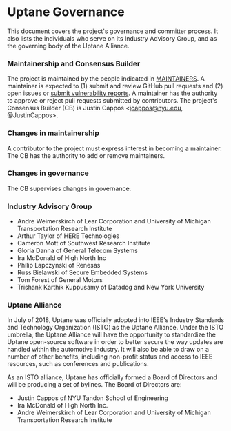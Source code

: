 # Uptane Governance
This document covers the project's governance and committer process. It also
lists the individuals who serve on its Industry Advisory Group, and as the
governing body of the Uptane Alliance.


### Maintainership and Consensus Builder

The project is maintained by the people indicated in
[MAINTAINERS](MAINTAINERS.txt).  A maintainer is expected to (1) submit and
review GitHub pull requests and (2) open issues or [submit vulnerability
reports](https://github.com/theupdateframework/tuf#security-issues-and-bugs).
A maintainer has the authority to approve or reject pull requests submitted by
contributors.  The project's Consensus Builder (CB) is
Justin Cappos <jcappos@nyu.edu, @JustinCappos>.

### Changes in maintainership

A contributor to the project must express interest in becoming a maintainer.
The CB has the authority to add or remove maintainers.

### Changes in governance

The CB supervises changes in governance.

### Industry Advisory Group

* Andre Weimerskirch of Lear Corporation and University of Michigan Transportation Research Institute
* Arthur Taylor of HERE Technologies
* Cameron Mott of Southwest Research Institute
* Gloria Danna of General Telecom Systems
* Ira McDonald of High North Inc
* Philip Lapczynski of Renesas
* Russ Bielawski of Secure Embedded Systems
* Tom Forest of General Motors
* Trishank Karthik Kuppusamy of Datadog and New York University

### Uptane Alliance

In July of 2018, Uptane was officially adopted into IEEE's Industry Standards
and Technology Organization (ISTO) as the Uptane Alliance. Under the ISTO umbrella,
the Uptane Alliance will have the opportunity to standardize the
Uptane open-source software in order to better secure the way updates are handled
within the automotive industry. It will also be able to draw on a number of other
benefits, including non-profit status and access to IEEE resources, such as conferences
and publications.

As an ISTO alliance, Uptane has officially formed a Board of Directors and will
be producing a set of bylines. The Board of Directors are:

* Justin Cappos of NYU Tandon School of Engineering
* Ira McDonald of High North Inc.
* Andre Weimerskirch of Lear Corporation and University of Michigan
Transportation Research Institute
